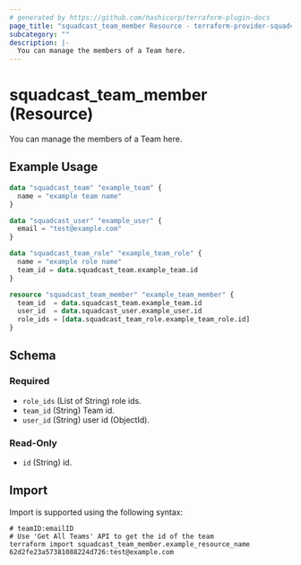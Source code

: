 ```yaml
---
# generated by https://github.com/hashicorp/terraform-plugin-docs
page_title: "squadcast_team_member Resource - terraform-provider-squadcast"
subcategory: ""
description: |-
  You can manage the members of a Team here.
---
```


# squadcast_team_member (Resource)

You can manage the members of a Team here.

## Example Usage

```terraform
data "squadcast_team" "example_team" {
  name = "example team name"
}

data "squadcast_user" "example_user" {
  email = "test@example.com"
}

data "squadcast_team_role" "example_team_role" {
  name = "example role name"
  team_id = data.squadcast_team.example_team.id
}

resource "squadcast_team_member" "example_team_member" {
  team_id  = data.squadcast_team.example_team.id
  user_id  = data.squadcast_user.example_user.id
  role_ids = [data.squadcast_team_role.example_team_role.id]
}
```

<!-- schema generated by tfplugindocs -->
## Schema

### Required

- `role_ids` (List of String) role ids.
- `team_id` (String) Team id.
- `user_id` (String) user id (ObjectId).

### Read-Only

- `id` (String) id.

## Import

Import is supported using the following syntax:

```shell
# teamID:emailID
# Use 'Get All Teams' API to get the id of the team
terraform import squadcast_team_member.example_resource_name 62d2fe23a57381088224d726:test@example.com
```
